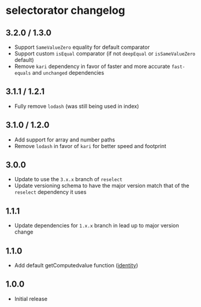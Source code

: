 # selectorator changelog

## 3.2.0 / 1.3.0

* Support `SameValueZero` equality for default comparator
* Support custom `isEqual` comparator (if not `deepEqual` or `isSameValueZero` default)
* Remove `kari` dependency in favor of faster and more accurate `fast-equals` and `unchanged` dependencies

## 3.1.1 / 1.2.1

* Fully remove `lodash` (was still being used in index)

## 3.1.0 / 1.2.0

* Add support for array and number paths
* Remove `lodash` in favor of `kari` for better speed and footprint

## 3.0.0

* Update to use the `3.x.x` branch of `reselect`
* Update versioning schema to have the major version match that of the `reselect` dependency it uses

## 1.1.1

* Update dependencies for `1.x.x` branch in lead up to major version change

## 1.1.0

* Add default getComputedvalue function ([identity](https://lodash.com/docs/4.17.4#identity))

## 1.0.0

* Initial release
